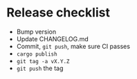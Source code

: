 # Release checklist

- Bump version
- Update CHANGELOG.md
- Commit, `git push`, make sure CI passes
- `cargo publish`
- `git tag -a vX.Y.Z`
- `git push` the tag

